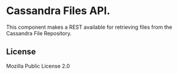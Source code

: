 # Cassandra Files API.

This component makes a REST available for retrieving files from the Cassandra File Repository.

## License

Mozilla Public License 2.0
